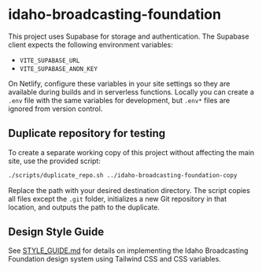 # idaho-broadcasting-foundation

This project uses Supabase for storage and authentication. The Supabase client
expects the following environment variables:

- `VITE_SUPABASE_URL`
- `VITE_SUPABASE_ANON_KEY`

On Netlify, configure these variables in your site settings so they are
available during builds and in serverless functions. Locally you can create a
`.env` file with the same variables for development, but `.env*` files are
ignored from version control.

## Duplicate repository for testing

To create a separate working copy of this project without affecting the main site, use the provided script:

```bash
./scripts/duplicate_repo.sh ../idaho-broadcasting-foundation-copy
```

Replace the path with your desired destination directory. The script copies all files except the `.git` folder, initializes a new Git repository in that location, and outputs the path to the duplicate.

## Design Style Guide

See [STYLE_GUIDE.md](./STYLE_GUIDE.md) for details on implementing the Idaho Broadcasting Foundation design system using Tailwind CSS and CSS variables.

